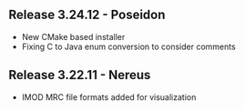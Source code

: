## Release 3.24.12 - Poseidon
- New CMake based installer
- Fixing C to Java enum conversion to consider comments

## Release 3.22.11 - Nereus
- IMOD MRC file formats added for visualization

